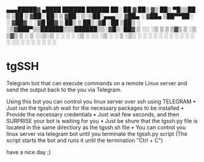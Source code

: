 ▄▄▄█████▓  ▄████   ██████   ██████  ██░ ██ 
▓  ██▒ ▓▒ ██▒ ▀█▒▒██    ▒ ▒██    ▒ ▓██░ ██▒
▒ ▓██░ ▒░▒██░▄▄▄░░ ▓██▄   ░ ▓██▄   ▒██▀▀██░
░ ▓██▓ ░ ░▓█  ██▓  ▒   ██▒  ▒   ██▒░▓█ ░██ 
  ▒██▒ ░ ░▒▓███▀▒▒██████▒▒▒██████▒▒░▓█▒░██▓
  ▒ ░░    ░▒   ▒ ▒ ▒▓▒ ▒ ░▒ ▒▓▒ ▒ ░ ▒ ░░▒░▒
    ░      ░   ░ ░ ░▒  ░ ░░ ░▒  ░ ░ ▒ ░▒░ ░
  ░      ░ ░   ░ ░  ░  ░  ░  ░  ░   ░  ░░ ░
               ░       ░        ░   ░  ░  ░
                                           	
                                            


# tgSSH
Telegram bot that can execute commands on a remote Linux server and send the output back to the you via Telegram.

Using this bot you can control you linux server over ssh using TELEGRAM
  • Just run the tgssh.sh wait for the necessary packages to be installed
  • Provide the necessary credentials
  • Just wait few seconds, and then SURPRISE your bot is waiting for you
  • Just be shure that the tgssh.py file is located in the same directiory as the tgssh.sh file
  • You can control you linux server via telegram bot until you terminate the tgssh.py script (The script starts the bot and runs it until the termination "Ctrl + C")

have a nice day ;)
